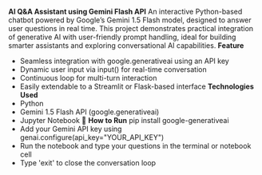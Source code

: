 **AI Q&A Assistant using Gemini Flash API**
An interactive Python-based chatbot powered by Google’s Gemini 1.5 Flash model, designed to answer user questions in real time.
This project demonstrates practical integration of generative AI with user-friendly prompt handling, ideal for building smarter assistants and exploring conversational AI capabilities.
 **Feature**
- Seamless integration with google.generativeai using an API key
- Dynamic user input via input() for real-time conversation
- Continuous loop for multi-turn interaction
- Easily extendable to a Streamlit or Flask-based interface
  **Technologies Used**
- Python
- Gemini 1.5 Flash API (google.generativeai)
- Jupyter Notebook
🚀 **How to Run**
pip install google-generativeai
- Add your Gemini API key using genai.configure(api_key="YOUR_API_KEY")
- Run the notebook and type your questions in the terminal or notebook cell
- Type 'exit' to close the conversation loop
